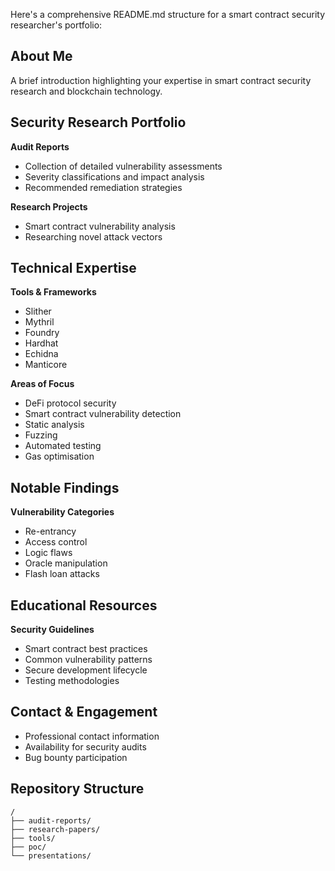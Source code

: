 Here's a comprehensive README.md structure for a smart contract security researcher's portfolio:

## About Me
A brief introduction highlighting your expertise in smart contract security research and blockchain technology.

## Security Research Portfolio

**Audit Reports**
- Collection of detailed vulnerability assessments
- Severity classifications and impact analysis
- Recommended remediation strategies

**Research Projects**
- Smart contract vulnerability analysis
- Researching novel attack vectors

## Technical Expertise

**Tools & Frameworks**
- Slither
- Mythril
- Foundry
- Hardhat
- Echidna
- Manticore

**Areas of Focus**
- DeFi protocol security
- Smart contract vulnerability detection
- Static analysis
- Fuzzing
- Automated testing
- Gas optimisation

## Notable Findings

**Vulnerability Categories**
- Re-entrancy
- Access control
- Logic flaws
- Oracle manipulation
- Flash loan attacks

## Educational Resources

**Security Guidelines**
- Smart contract best practices
- Common vulnerability patterns
- Secure development lifecycle
- Testing methodologies

## Contact & Engagement
- Professional contact information
- Availability for security audits
- Bug bounty participation

## Repository Structure
```
/
├── audit-reports/
├── research-papers/
├── tools/
├── poc/
└── presentations/
```
